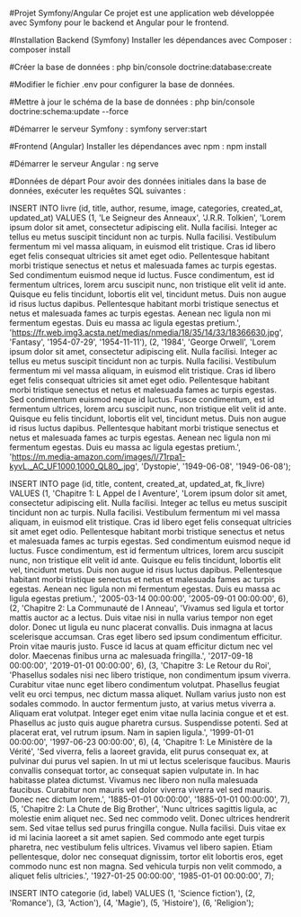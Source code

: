 #Projet Symfony/Angular
Ce projet est une application web développée avec Symfony pour le backend et Angular pour le frontend.

#Installation
Backend (Symfony)
Installer les dépendances avec Composer :
composer install

#Créer la base de données :
php bin/console doctrine:database:create


#Modifier le fichier .env pour configurer la base de données.

#Mettre à jour le schéma de la base de données :
php bin/console doctrine:schema:update --force


#Démarrer le serveur Symfony :
symfony server:start


#Frontend (Angular)
Installer les dépendances avec npm :
npm install

#Démarrer le serveur Angular :
ng serve

#Données de départ
Pour avoir des données initiales dans la base de données, exécuter les requêtes SQL suivantes :

INSERT INTO livre (id, title, author, resume, image, categories, created_at, updated_at) VALUES 
(1, 'Le Seigneur des Anneaux', 'J.R.R. Tolkien', 'Lorem ipsum dolor sit amet, consectetur adipiscing elit. Nulla facilisi. Integer ac tellus eu metus suscipit tincidunt non ac turpis. Nulla facilisi. Vestibulum fermentum mi vel massa aliquam, in euismod elit tristique. Cras id libero eget felis consequat ultricies sit amet eget odio. Pellentesque habitant morbi tristique senectus et netus et malesuada fames ac turpis egestas. Sed condimentum euismod neque id luctus. Fusce condimentum, est id fermentum ultrices, lorem arcu suscipit nunc, non tristique elit velit id ante. Quisque eu felis tincidunt, lobortis elit vel, tincidunt metus. Duis non augue id risus luctus dapibus. Pellentesque habitant morbi tristique senectus et netus et malesuada fames ac turpis egestas. Aenean nec ligula non mi fermentum egestas. Duis eu massa ac ligula egestas pretium.', 'https://fr.web.img3.acsta.net/medias/nmedia/18/35/14/33/18366630.jpg', 'Fantasy', '1954-07-29', '1954-11-11'),
(2, '1984', 'George Orwell', 'Lorem ipsum dolor sit amet, consectetur adipiscing elit. Nulla facilisi. Integer ac tellus eu metus suscipit tincidunt non ac turpis. Nulla facilisi. Vestibulum fermentum mi vel massa aliquam, in euismod elit tristique. Cras id libero eget felis consequat ultricies sit amet eget odio. Pellentesque habitant morbi tristique senectus et netus et malesuada fames ac turpis egestas. Sed condimentum euismod neque id luctus. Fusce condimentum, est id fermentum ultrices, lorem arcu suscipit nunc, non tristique elit velit id ante. Quisque eu felis tincidunt, lobortis elit vel, tincidunt metus. Duis non augue id risus luctus dapibus. Pellentesque habitant morbi tristique senectus et netus et malesuada fames ac turpis egestas. Aenean nec ligula non mi fermentum egestas. Duis eu massa ac ligula egestas pretium.', 'https://m.media-amazon.com/images/I/71rpa1-kyvL._AC_UF1000,1000_QL80_.jpg', 'Dystopie', '1949-06-08', '1949-06-08');


INSERT INTO page (id, title, content, created_at, updated_at, fk_livre) VALUES 
(1, 'Chapitre 1: L Appel de l Aventure', 'Lorem ipsum dolor sit amet, consectetur adipiscing elit. Nulla facilisi. Integer ac tellus eu metus suscipit tincidunt non ac turpis. Nulla facilisi. Vestibulum fermentum mi vel massa aliquam, in euismod elit tristique. Cras id libero eget felis consequat ultricies sit amet eget odio. Pellentesque habitant morbi tristique senectus et netus et malesuada fames ac turpis egestas. Sed condimentum euismod neque id luctus. Fusce condimentum, est id fermentum ultrices, lorem arcu suscipit nunc, non tristique elit velit id ante. Quisque eu felis tincidunt, lobortis elit vel, tincidunt metus. Duis non augue id risus luctus dapibus. Pellentesque habitant morbi tristique senectus et netus et malesuada fames ac turpis egestas. Aenean nec ligula non mi fermentum egestas. Duis eu massa ac ligula egestas pretium.', '2005-03-14 00:00:00', '2005-09-01 00:00:00', 6),
(2, 'Chapitre 2: La Communauté de l Anneau', 'Vivamus sed ligula et tortor mattis auctor ac a lectus. Duis vitae nisi in nulla varius tempor non eget dolor. Donec ut ligula eu nunc placerat convallis. Duis inmagna at lacus scelerisque accumsan. Cras eget libero sed ipsum condimentum efficitur. Proin vitae mauris justo. Fusce id lacus at quam efficitur dictum nec vel dolor. Maecenas finibus urna ac malesuada fringilla.', '2017-09-18 00:00:00', '2019-01-01 00:00:00', 6),
(3, 'Chapitre 3: Le Retour du Roi', 'Phasellus sodales nisi nec libero tristique, non condimentum ipsum viverra. Curabitur vitae nunc eget libero condimentum volutpat. Phasellus feugiat velit eu orci tempus, nec dictum massa aliquet. Nullam varius justo non est sodales commodo. In auctor fermentum justo, at varius metus viverra a. Aliquam erat volutpat. Integer eget enim vitae nulla lacinia congue et et est. Phasellus ac justo quis augue pharetra cursus. Suspendisse potenti. Sed at placerat erat, vel rutrum ipsum. Nam in sapien ligula.', '1999-01-01 00:00:00', '1997-06-23 00:00:00', 6),
(4, 'Chapitre 1: Le Ministère de la Vérité', 'Sed viverra, felis a laoreet gravida, elit purus consequat ex, at pulvinar dui purus vel sapien. In ut mi ut lectus scelerisque faucibus. Mauris convallis consequat tortor, ac consequat sapien vulputate in. In hac habitasse platea dictumst. Vivamus nec libero non nulla malesuada faucibus. Curabitur non mauris vel dolor viverra viverra vel sed mauris. Donec nec dictum lorem.', '1885-01-01 00:00:00', '1885-01-01 00:00:00', 7),
(5, 'Chapitre 2: La Chute de Big Brother', 'Nunc ultrices sagittis ligula, ac molestie enim aliquet nec. Sed nec commodo velit. Donec ultrices hendrerit sem. Sed vitae tellus sed purus fringilla congue. Nulla facilisi. Duis vitae ex id mi lacinia laoreet a sit amet sapien. Sed commodo ante eget turpis pharetra, nec vestibulum felis ultrices. Vivamus vel libero sapien. Etiam pellentesque, dolor nec consequat dignissim, tortor elit lobortis eros, eget commodo nunc est non magna. Sed vehicula turpis non velit commodo, a aliquet felis ultricies.', '1927-01-25 00:00:00', '1985-01-01 00:00:00', 7);

INSERT INTO categorie (id, label) VALUES (1, 'Science fiction'), (2, 'Romance'), (3, 'Action'), (4, 'Magie'), (5, 'Histoire'), (6, 'Religion');
